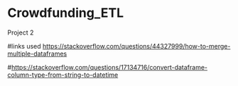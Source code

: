 # Crowdfunding_ETL
Project 2

#links used
https://stackoverflow.com/questions/44327999/how-to-merge-multiple-dataframes

#https://stackoverflow.com/questions/17134716/convert-dataframe-column-type-from-string-to-datetime


